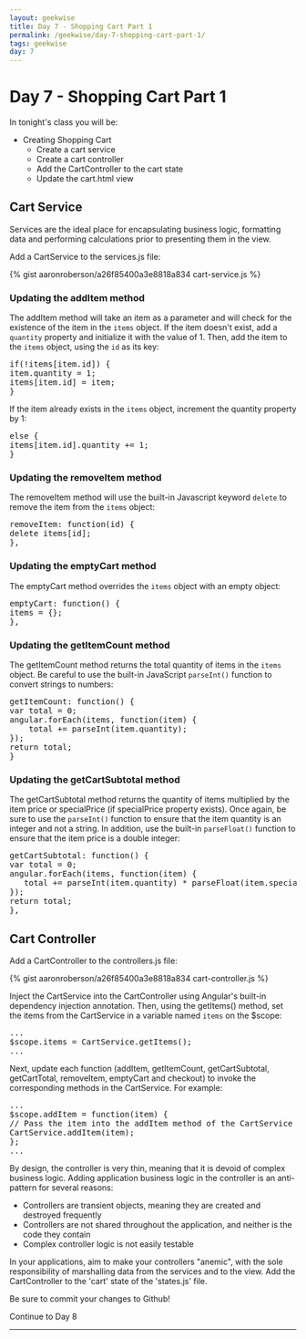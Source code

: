 ```yaml
---
layout: geekwise
title: Day 7 - Shopping Cart Part 1
permalink: /geekwise/day-7-shopping-cart-part-1/
tags: geekwise
day: 7
---
```


<h1>Day 7 - Shopping Cart Part 1</h1>

<p>In tonight's class you will be:</p>

<ul>
    <li>Creating Shopping Cart
        <ul>
            <li>Create a cart service</li>
            <li>Create a cart controller</li>
            <li>Add the CartController to the cart state</li>
            <li>Update the cart.html view</li>
        </ul>
    </li>
</ul>

<h2>Cart Service</h2>

<p>Services are the ideal place for encapsulating business logic, formatting data and performing calculations prior to presenting them in the view.</p>

<p>Add a CartService to the services.js file:</p>

{% gist aaronroberson/a26f85400a3e8818a834 cart-service.js %}

<h3>Updating the addItem method</h3>

<p>The addItem method will take an item as a parameter and will check for the existence of the item in the <code>items</code> object.
    If the item doesn't exist, add a <code>quantity</code> property and initialize it with the value of 1.
    Then, add the item to the <code>items</code> object, using the <code>id</code> as its key:</p>
<pre class="prettyprint lang-javascript">
if(!items[item.id]) {
item.quantity = 1;
items[item.id] = item;
}
</pre>

<p>If the item already exists in the <code>items</code> object, increment the quantity property by 1:</p>
<pre class="prettyprint lang-javascript">
else {
items[item.id].quantity += 1;
}
</pre>
<h3>Updating the removeItem method</h3>

<p>The removeItem method will use the built-in Javascript keyword <code>delete</code> to remove the item from the <code>items</code> object:</p>

<pre class="prettyprint lang-javascript">
removeItem: function(id) {
delete items[id];
},
</pre>

<h3>Updating the emptyCart method</h3>

<p>The emptyCart method overrides the <code>items</code> object with an empty object:</p>

<pre class="prettyprint lang-javascript">
emptyCart: function() {
items = {};
},
</pre>

<h3>Updating the getItemCount method</h3>

<p>The getItemCount method returns the total quantity of items in the <code>items</code> object.
    Be careful to use the built-in JavaScript <code>parseInt()</code> function to convert strings to numbers:</p>

<pre class="prettyprint lang-javascript">
getItemCount: function() {
var total = 0;
angular.forEach(items, function(item) {
    total += parseInt(item.quantity);
});
return total;
}
</pre>

<h3>Updating the getCartSubtotal method</h3>

<p>The getCartSubtotal method returns the quantity of items multiplied by the item price or specialPrice (if specialPrice property exists).
    Once again, be sure to use the <code>parseInt()</code> function to ensure that the item quantity is an integer and not a string.
    In addition, use the built-in <code>parseFloat()</code> function to ensure that the item price is a double integer:
</p>

<pre class="prettyprint lang-javascript">
getCartSubtotal: function() {
var total = 0;
angular.forEach(items, function(item) {
   total += parseInt(item.quantity) * parseFloat(item.specialPrice || item.price);
});
return total;
},
</pre>

<h2>Cart Controller</h2>

<p>Add a CartController to the controllers.js file:</p>

{% gist aaronroberson/a26f85400a3e8818a834 cart-controller.js %}

<p>Inject the CartService into the CartController using Angular's built-in dependency injection annotation.
    Then, using the getItems() method, set the items from the CartService in a variable named <code>items</code> on the $scope:
</p>
<pre class="prettyprint lang-javascript">
...
$scope.items = CartService.getItems();
...
</pre>

<p>Next, update each function (addItem, getItemCount, getCartSubtotal, getCartTotal, removeItem, emptyCart and checkout) to invoke the corresponding methods in the CartService. For example:</p>

<pre class="prettyprint lang-javascript">
...
$scope.addItem = function(item) {
// Pass the item into the addItem method of the CartService
CartService.addItem(item);
};
...
</pre>

<p>By design, the controller is very thin, meaning that it is devoid of complex business logic.
    Adding application business logic in the controller is an anti-pattern for several reasons:</p>

<ul>
    <li>Controllers are transient objects, meaning they are created and destroyed frequently</li>
    <li>Controllers are not shared throughout the application, and neither is the code they contain</li>
    <li>Complex controller logic is not easily testable</li>
</ul>

<p>In your applications, aim to make your controllers "anemic", with the sole responsibility of marshalling data from the services and to the view.
    Add the CartController to the 'cart' state of the 'states.js' file.</p>

<div class="alert alert-info">
    <p>Be sure to commit your changes to Github!</p>
</div>

<p><a ui-sref="geek.page({page_id: 8})" class="btn btn-default">Continue to Day 8</a></p>

<hr>

<div disqus="'geekwise0107'"></div>